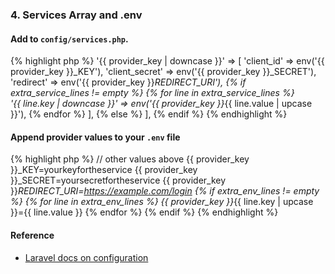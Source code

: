 ### 4. Services Array and .env

#### Add to `config/services.php`.

{% highlight php %}
'{{ provider_key | downcase }}' => [
    'client_id' => env('{{ provider_key }}_KEY'),
    'client_secret' => env('{{ provider_key }}_SECRET'),
    'redirect' => env('{{ provider_key }}_REDIRECT_URI'), {% if extra_service_lines != empty %} {% for line in extra_service_lines %}    
    '{{ line.key | downcase }}' => env('{{ provider_key }}_{{ line.value | upcase }}'), {% endfor %}
], {% else %}
],
{% endif %}
{% endhighlight %}

#### Append provider values to your `.env` file

{% highlight php %}
// other values above
{{ provider_key }}_KEY=yourkeyfortheservice
{{ provider_key }}_SECRET=yoursecretfortheservice
{{ provider_key }}_REDIRECT_URI=https://example.com/login {% if extra_env_lines != empty %} {% for line in extra_env_lines %}
{{ provider_key }}_{{ line.key | upcase }}={{ line.value }} {% endfor %} {% endif %}
{% endhighlight %}


#### Reference

* [Laravel docs on configuration](http://laravel.com/docs/master/configuration)
